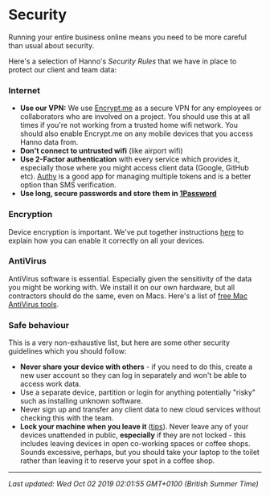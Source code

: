 # Security

<p>Running your entire business online means you need to be more careful than usual about security.</p>
<p>Here's a selection of Hanno's <em>Security Rules</em> that we have in place to protect our client and team data:</p>
<h3>Internet</h3>
<ul>
<li><strong>Use our VPN:</strong> We use&nbsp;<a href="https://encrypt.me/">Encrypt.me</a> as a secure VPN for any employees or collaborators who are involved on a project. You should use this at all times if you're not working from a trusted home wifi network. You should also enable Encrypt.me on any mobile devices that you access Hanno data from.</li>
<li><strong>Don't connect to untrusted wifi</strong>&nbsp;(like airport wifi)</li>
<li><strong>Use 2-Factor authentication</strong> with every service which provides it, especially those where you might access client data (Google, GitHub etc). <a href="https://authy.com/">Authy</a>&nbsp;is a good app for managing multiple tokens and is a better option than SMS verification.</li>
<li><strong>Use long, secure passwords and store them in <a href="https://1password.com/">1Password</a></strong></li>
</ul>
<h3>Encryption</h3>
<p>Device encryption is important. We've put together instructions <a href="/playbooks/ops/internal/encryption">here</a> to explain how you can enable it correctly on all your devices.</p>
<h3>AntiVirus</h3>
<p>AntiVirus software is essential. Especially&nbsp;given the sensitivity of the data you might be working with. We install it on our own hardware, but all contractors should do the same, even on Macs. Here's a list of <a href="https://www.techradar.com/uk/best/best-mac-antivirus-software">free Mac AntiVirus tools</a>.</p>
<h3>Safe behaviour</h3>
<p>This is a very non-exhaustive list, but here are some other security guidelines which you should follow:</p>
<ul>
<li><strong>Never share your device with others</strong> - if you need to do this, create a new user account so they can log in separately and won't be able to access work data.</li>
<li>Use a separate device, partition or login for anything potentially "risky" such as installing unknown software.</li>
<li>Never sign up and transfer any client data to new cloud services without checking this with the team.</li>
<li><strong>Lock your machine when you leave it&nbsp;</strong>(<a href="https://www.cnet.com/how-to/7-ways-to-lock-your-macbook/">tips</a>).&nbsp;Never leave any of your devices unattended in public,&nbsp;<strong>especially</strong> if they are not locked - this includes leaving devices in open co-working spaces or coffee shops. Sounds excessive, perhaps, but you should take your laptop to the toilet rather than leaving it to reserve your spot in a coffee shop.</li>
</ul>

<hr />

_Last updated: Wed Oct 02 2019 02:01:55 GMT+0100 (British Summer Time)_